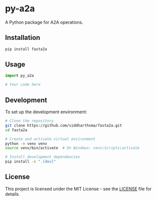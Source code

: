 # py-a2a

A Python package for A2A operations.

## Installation

```bash
pip install fasta2a
```

## Usage

```python
import py_a2a

# Your code here
```

## Development

To set up the development environment:

```bash
# Clone the repository
git clone https://github.com/siddharthsma/fasta2a.git
cd fasta2a

# Create and activate virtual environment
python -m venv venv
source venv/bin/activate  # On Windows: venv\Scripts\activate

# Install development dependencies
pip install -e ".[dev]"
```

## License

This project is licensed under the MIT License - see the [LICENSE](LICENSE) file for details. 